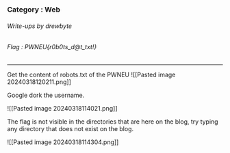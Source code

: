 ### Category : Web
###### Write-ups by drewbyte
###### Flag : PWNEU{r0b0ts_d@t_txt!}
---

Get the content of robots.txt of the PWNEU
![[Pasted image 20240318120211.png]]

Google dork the username.

![[Pasted image 20240318114021.png]]

The flag is not visible in the directories that are here on the blog, try typing any directory that does not exist on the blog.

![[Pasted image 20240318114304.png]]